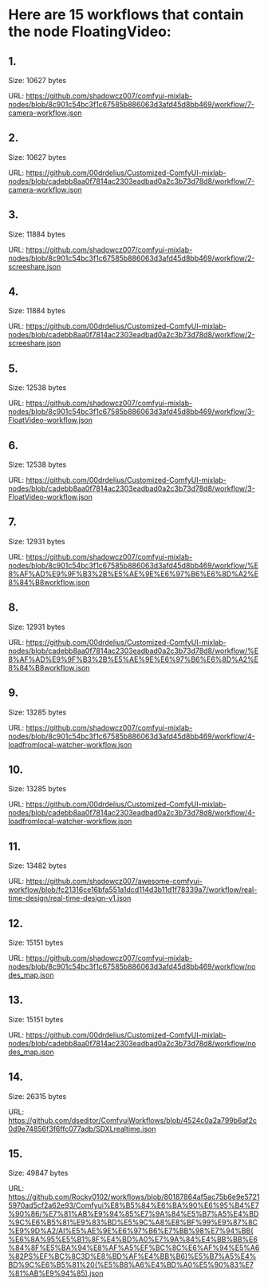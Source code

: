 # Here are 15 workflows that contain the node FloatingVideo:

## 1. 

Size: 10627 bytes

URL: https://github.com/shadowcz007/comfyui-mixlab-nodes/blob/8c901c54bc3f1c67585b886063d3afd45d8bb469/workflow/7-camera-workflow.json

## 2. 

Size: 10627 bytes

URL: https://github.com/00drdelius/Customized-ComfyUI-mixlab-nodes/blob/cadebb8aa0f7814ac2303eadbad0a2c3b73d78d8/workflow/7-camera-workflow.json

## 3. 

Size: 11884 bytes

URL: https://github.com/shadowcz007/comfyui-mixlab-nodes/blob/8c901c54bc3f1c67585b886063d3afd45d8bb469/workflow/2-screeshare.json

## 4. 

Size: 11884 bytes

URL: https://github.com/00drdelius/Customized-ComfyUI-mixlab-nodes/blob/cadebb8aa0f7814ac2303eadbad0a2c3b73d78d8/workflow/2-screeshare.json

## 5. 

Size: 12538 bytes

URL: https://github.com/shadowcz007/comfyui-mixlab-nodes/blob/8c901c54bc3f1c67585b886063d3afd45d8bb469/workflow/3-FloatVideo-workflow.json

## 6. 

Size: 12538 bytes

URL: https://github.com/00drdelius/Customized-ComfyUI-mixlab-nodes/blob/cadebb8aa0f7814ac2303eadbad0a2c3b73d78d8/workflow/3-FloatVideo-workflow.json

## 7. 

Size: 12931 bytes

URL: https://github.com/shadowcz007/comfyui-mixlab-nodes/blob/8c901c54bc3f1c67585b886063d3afd45d8bb469/workflow/%E8%AF%AD%E9%9F%B3%2B%E5%AE%9E%E6%97%B6%E6%8D%A2%E8%84%B8workflow.json

## 8. 

Size: 12931 bytes

URL: https://github.com/00drdelius/Customized-ComfyUI-mixlab-nodes/blob/cadebb8aa0f7814ac2303eadbad0a2c3b73d78d8/workflow/%E8%AF%AD%E9%9F%B3%2B%E5%AE%9E%E6%97%B6%E6%8D%A2%E8%84%B8workflow.json

## 9. 

Size: 13285 bytes

URL: https://github.com/shadowcz007/comfyui-mixlab-nodes/blob/8c901c54bc3f1c67585b886063d3afd45d8bb469/workflow/4-loadfromlocal-watcher-workflow.json

## 10. 

Size: 13285 bytes

URL: https://github.com/00drdelius/Customized-ComfyUI-mixlab-nodes/blob/cadebb8aa0f7814ac2303eadbad0a2c3b73d78d8/workflow/4-loadfromlocal-watcher-workflow.json

## 11. 

Size: 13482 bytes

URL: https://github.com/shadowcz007/awesome-comfyui-workflow/blob/fc21316ce16bfa551a1dcd114d3b11d1f78339a7/workflow/real-time-design/real-time-design-v1.json

## 12. 

Size: 15151 bytes

URL: https://github.com/shadowcz007/comfyui-mixlab-nodes/blob/8c901c54bc3f1c67585b886063d3afd45d8bb469/workflow/nodes_map.json

## 13. 

Size: 15151 bytes

URL: https://github.com/00drdelius/Customized-ComfyUI-mixlab-nodes/blob/cadebb8aa0f7814ac2303eadbad0a2c3b73d78d8/workflow/nodes_map.json

## 14. 

Size: 26315 bytes

URL: https://github.com/dseditor/ComfyuiWorkflows/blob/4524c0a2a799b6af2c0d9e74856f3f6ffc077adb/SDXLrealtime.json

## 15. 

Size: 49847 bytes

URL: https://github.com/Rocky0102/workflows/blob/80187864af5ac75b6e9e57215970ad5cf2a62e93/Comfyui%E8%B5%84%E6%BA%90%E6%95%B4%E7%90%86/%E7%81%AB%E9%94%85%E7%9A%84%E5%B7%A5%E4%BD%9C%E6%B5%81%E9%83%BD%E5%9C%A8%E8%BF%99%E9%87%8C%E9%9D%A2/AI%E5%AE%9E%E6%97%B6%E7%BB%98%E7%94%BB(%E6%8A%95%E5%B1%8F%E4%BD%A0%E7%9A%84%E4%BB%BB%E6%84%8F%E5%BA%94%E8%AF%A5%EF%BC%8C%E6%AF%94%E5%A6%82PS%EF%BC%8C3D%E8%BD%AF%E4%BB%B6)%E5%B7%A5%E4%BD%9C%E6%B5%81%20(%E5%B8%A6%E4%BD%A0%E5%90%83%E7%81%AB%E9%94%85).json


